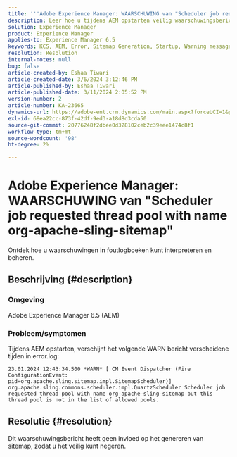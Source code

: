 ```yaml
---
title: '''Adobe Experience Manager: WAARSCHUWING van "Scheduler job requested thread pool with name org-apache-sling-sitemap"'
description: Leer hoe u tijdens AEM opstarten veilig waarschuwingsberichten kunt verwerken die geen invloed hebben op de werking van het programma.
solution: Experience Manager
product: Experience Manager
applies-to: Experience Manager 6.5
keywords: KCS, AEM, Error, Sitemap Generation, Startup, Warning message, Error.log, Thread pool
resolution: Resolution
internal-notes: null
bug: false
article-created-by: Eshaa Tiwari
article-created-date: 3/6/2024 3:12:46 PM
article-published-by: Eshaa Tiwari
article-published-date: 3/11/2024 2:05:52 PM
version-number: 2
article-number: KA-23665
dynamics-url: https://adobe-ent.crm.dynamics.com/main.aspx?forceUCI=1&pagetype=entityrecord&etn=knowledgearticle&id=ce4145f6-cbdb-ee11-904d-6045bd006b4b
exl-id: 68ea22cc-873f-42df-9ed3-a18d8d3cda50
source-git-commit: 20776248f2dbee0d328102ceb2c39eee1474c8f1
workflow-type: tm+mt
source-wordcount: '98'
ht-degree: 2%

---
```


# Adobe Experience Manager: WAARSCHUWING van &quot;Scheduler job requested thread pool with name org-apache-sling-sitemap&quot;


Ontdek hoe u waarschuwingen in foutlogboeken kunt interpreteren en beheren.

## Beschrijving {#description}


### <b>Omgeving</b>

Adobe Experience Manager 6.5 (AEM)

### Probleem/symptomen

Tijdens AEM opstarten, verschijnt het volgende WARN bericht verscheidene tijden in error.log:


```
23.01.2024 12:43:34.500 *WARN* [ CM Event Dispatcher (Fire ConfigurationEvent: pid=org.apache.sling.sitemap.impl.SitemapScheduler)]  org.apache.sling.commons.scheduler.impl.QuartzScheduler Scheduler job requested thread pool with name org-apache-sling-sitemap but this thread pool is not in the list of allowed pools.
```





## Resolutie {#resolution}


Dit waarschuwingsbericht heeft geen invloed op het genereren van sitemap, zodat u het veilig kunt negeren.
